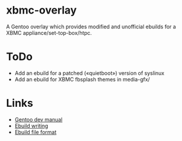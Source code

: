 xbmc-overlay
============
A Gentoo overlay which provides modified and unofficial ebuilds
for a XBMC appliance/set-top-box/htpc.

ToDo
====
- Add an ebuild for a patched («quietboot») version of syslinux
- Add an ebuild for XBMC fbsplash themes in media-gfx/

Links
=====
- [Gentoo dev manual][0]
- [Ebuild writing][1]
- [Ebuild file format][2]

[0]:http://devmanual.gentoo.org/
[1]:http://devmanual.gentoo.org/ebuild-writing/
[2]:http://devmanual.gentoo.org/ebuild-writing/file-format/
